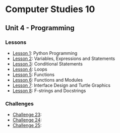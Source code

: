 # Computer Studies 10

## Unit 4 - Programming

### Lessons

- [Lesson 1](./Unit4_Lesson1.ipynb): Python Programming 
- [Lesson 2](./Unit4_Lesson2.ipynb): Variables, Expressions and Statements
- [Lesson 3](./Unit4_Lesson3.ipynb): Conditional Statements
- [Lesson 4](./Unit4_Lesson4.ipynb): Loops
- [Lesson 5](./Unit4_Lesson5.ipynb): Functions
- [Lesson 6](./Unit4_Lesson6.ipynb): Functions and Modules
- [Lesson 7](./Unit4_Lesson7.ipynb): Interface Design and Turtle Graphics
- [Lesson 8](./Unit4_Lesson8.ipynb): F-strings and Docstrings

### Challenges

- [Challenge 23](./Challenge_23.ipynb):
- [Challenge 24](./Challenge_24.ipynb):
- [Challenge 25](./Challenge_25.ipynb):  

